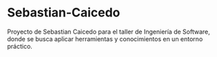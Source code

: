 # Sebastian-Caicedo
Proyecto de Sebastian Caicedo para el taller de Ingeniería de Software, donde se busca aplicar herramientas y conocimientos en un entorno práctico.

